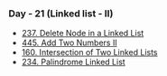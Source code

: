 ### Day - 21 (Linked list - II)

-   [237. Delete Node in a Linked List](./237_deleteNodeInALinkedList.md)
-   [445. Add Two Numbers II](./445_addTwoNumbersII.md)
-   [160. Intersection of Two Linked Lists](./160_intersectionOfTwoLinkedLists.md)
-   [234. Palindrome Linked List](./234_palindromeLinkedList.md)
